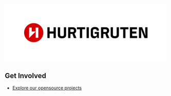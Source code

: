 ![Hurtigruten](https://github.com/hurtigruten/.github/blob/main/images/logo.png)


## Get Involved

* [Explore our opensource projects](https://github.com/orgs/hurtigruten/repositories?q=&type=public)
